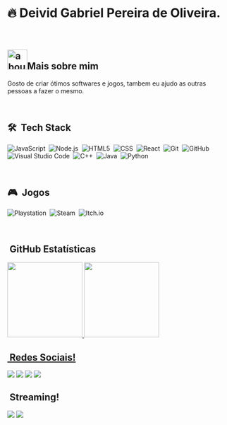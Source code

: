 # 🔥 Deivid Gabriel Pereira de Oliveira.

<br>

## <img width="45" alt="about" src="https://raw.github.com/elizarov/elizarov/master/about.png">Mais sobre mim

Gosto de criar ótimos softwares e jogos, tambem eu ajudo as outras pessoas a fazer o mesmo.

<br>

## 🛠 &nbsp;Tech Stack
![JavaScript](https://img.shields.io/badge/JavaScript-F7DF1E?style=for-the-badge&logo=javascript&logoColor=black)&nbsp;
![Node.js](https://img.shields.io/badge/Node.js-43853D?style=for-the-badge&logo=node.js&logoColor=white)&nbsp;
![HTML5](https://img.shields.io/badge/HTML5-E34F26?style=for-the-badge&logo=html5&logoColor=white)&nbsp;
![CSS](https://img.shields.io/badge/CSS3-1572B6?style=for-the-badge&logo=css3&logoColor=white)&nbsp;
![React](https://img.shields.io/badge/React-20232A?style=for-the-badge&logo=react&logoColor=61DAFB)&nbsp;
![Git](https://img.shields.io/badge/Git-E34F26?style=for-the-badge&logo=git&logoColor=white)&nbsp;
![GitHub](https://img.shields.io/badge/GitHub-100000?style=for-the-badge&logo=github&logoColor=white)&nbsp;
![Visual Studio Code](https://img.shields.io/badge/-VSCODE-333333?style=for-the-badge&logo=visual-studio-code&logoColor=007ACC)&nbsp;
![C++](https://img.shields.io/badge/C%23-239120?style=for-the-badge&logo=c-sharp&logoColor=white)&nbsp;
![Java](https://img.shields.io/badge/Java-ED8B00?style=for-the-badge&logo=java&logoColor=white)&nbsp;
![Python](https://img.shields.io/badge/Python-14354C?style=for-the-badge&logo=python&logoColor=white)&nbsp;
  
<br>

## 🎮 &nbsp;Jogos
![Playstation](https://img.shields.io/badge/PlayStation-003791?style=for-the-badge&logo=playstation&logoColor=white)&nbsp;
![Steam](https://img.shields.io/badge/Steam-000000?style=for-the-badge&logo=steam&logoColor=white)&nbsp;
![Itch.io](https://img.shields.io/badge/Itch.io-FA5C5C?style=for-the-badge&logo=itch.io&logoColor=white)&nbsp;

<br>

## &nbsp;GitHub Estatísticas
<div align="left">
  <a href="https://github.com/deividgabrielpeira">
  <img height="170em" src="https://github-readme-stats.vercel.app/api?username=deividgabrielpeira&show_icons=true&theme=dracula&include_all_commits=true&count_private=true"/>
  <img height="170em" src="https://github-readme-stats.vercel.app/api/top-langs/?username=deividgabrielpeira&layout=compact&langs_count=7&theme=dracula"/>
</div>
 
## &nbsp;Redes Sociais!
  
<p align="left">
  <a href="#" alt="Gmail">
  <img src="https://img.shields.io/badge/Gmail-D14836?style=for-the-badge&logo=gmail&logoColor=white&link=LINK-DO-SEU-EMAIL" /></a>

  <a href="#" alt="Linkedin">
  <img src="https://img.shields.io/badge/LinkedIn-0077B5?style=for-the-badge&logo=linkedin&logoColor=white&link=LINK-DO-SEU-LINKEDIN" /></a>

  <a href="#" alt="Facebook">
  <img src="https://img.shields.io/badge/Facebook_Gaming-005FED?style=for-the-badge&logo=facebook-gaming&logoColor=white&link=LINK-DO-SEU-FACEBOOK"/></a>

  <a href="#" alt="Instagram">
  <img src="https://img.shields.io/badge/Instagram-E4405F?style=for-the-badge&logo=instagram&logoColor=white&link=LINK-DO-SEU-INSTAGRAM"/></a>
</p>
 
## &nbsp;Streaming!
<p align="left">
  <a href="#" alt="Youtube">
  <img src="https://img.shields.io/badge/YouTube-FF0000?style=for-the-badge&logo=youtube&logoColor=white&link=LINK-DO-SEU-YOUTUBE"/></a>
    
  <a href="#" alt="TWITCH">
  <img src="https://img.shields.io/badge/Twitch-9146FF?style=for-the-badge&logo=twitch&logoColor=white&link=LINK-DO-SEU-TWITCH"/></a>
</p>
